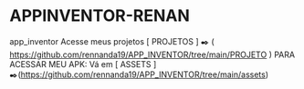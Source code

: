 # APPINVENTOR-RENAN 
app_inventor 
Acesse meus projetos [ PROJETOS ] ✒️ ( https://github.com/rennanda19/APP_INVENTOR/tree/main/PROJETO )
PARA ACESSAR MEU APK: Vá em [ ASSETS ] ✒️(https://github.com/rennanda19/APP_INVENTOR/tree/main/assets)
